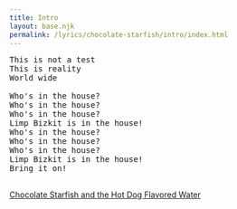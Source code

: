 ```yaml
---
title: Intro
layout: base.njk
permalink: /lyrics/chocolate-starfish/intro/index.html
---
```

<pre>
This is not a test
This is reality
World wide

Who's in the house?
Who's in the house?
Who's in the house?
Limp Bizkit is in the house!
Who's in the house?
Who's in the house?
Who's in the house?
Limp Bizkit is in the house!
Bring it on!

</pre>

[Chocolate Starfish and the Hot Dog Flavored Water](/lyrics/chocolate-starfish/)
